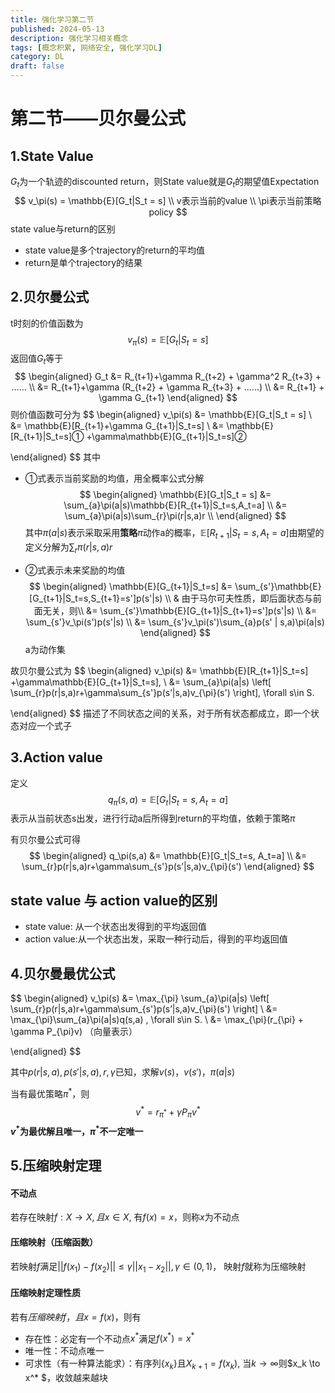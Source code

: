 ```yaml
---
title: 强化学习第二节
published: 2024-05-13
description: 强化学习相关概念
tags: [概念积累, 网络安全, 强化学习DL]
category: DL
draft: false
---
```

# 第二节——贝尔曼公式

## 1.State Value

$G_t$为一个轨迹的discounted return，则State value就是$G_t$的期望值Expectation
$$
v_\pi(s) = \mathbb{E}[G_t|S_t = s]
\\
v表示当前的value
\\
\pi表示当前策略policy
$$
state value与return的区别

- state value是多个trajectory的return的平均值
- return是单个trajectory的结果

## 2.贝尔曼公式

t时刻的价值函数为
$$
v_\pi(s) = \mathbb{E}[G_t|S_t = s]
$$
返回值$G_t$等于
$$
\begin{aligned}
G_t &= R_{t+1}+\gamma R_{t+2} + \gamma^2 R_{t+3} + …… \\
	&= R_{t+1}+\gamma (R_{t+2} + \gamma R_{t+3} + ……) \\
	&= R_{t+1} + \gamma G_{t+1}
\end{aligned}
$$
则价值函数可分为
$$
\begin{aligned}
v_\pi(s) &= \mathbb{E}[G_t|S_t = s]	\\
		 &= \mathbb{E}[R_{t+1}+\gamma G_{t+1}|S_t=s] \\
		 &= \mathbb{E}[R_{t+1}|S_t=s]① +\gamma\mathbb{E}[G_{t+1}|S_t=s]②

\end{aligned}
$$
其中

- ①式表示当前奖励的均值，用全概率公式分解
  $$
  \begin{aligned}
  \mathbb{E}[G_t|S_t = s]	
  &= \sum_{a}\pi(a|s)\mathbb{E}[R_{t+1}|S_t=s,A_t=a] \\
  &= \sum_{a}\pi(a|s)\sum_{r}\pi(r|s,a)r \\
  \end{aligned}
  $$
  其中$\pi(a|s)$表示采取采用**策略**$\pi$动作a的概率，$\mathbb{E}[R_{t+1}|S_t=s,A_t=a]$由期望的定义分解为$\sum_{r}\pi(r|s,a)r$

- ②式表示未来奖励的均值
  $$
  \begin{aligned}
  \mathbb{E}[G_{t+1}|S_t=s] 
  &= \sum_{s'}\mathbb{E}[G_{t+1}|S_t=s,S_{t+1}=s']p(s'|s) \\
  & 由于马尔可夫性质，即后面状态与前面无关，则\\
  &= \sum_{s'}\mathbb{E}[G_{t+1}|S_{t+1}=s']p(s'|s) \\
  &= \sum_{s'}v_\pi(s')p(s'|s)	\\
  &= \sum_{s'}v_\pi(s')\sum_{a}p(s' | s,a)\pi(a|s) 
  \end{aligned}
  $$
  a为动作集

故贝尔曼公式为
$$
\begin{aligned}
v_\pi(s) 
&= \mathbb{E}[R_{t+1}|S_t=s] +\gamma\mathbb{E}[G_{t+1}|S_t=s], \\
&= 	\sum_{a}\pi(a|s) \left[ \sum_{r}p(r|s,a)r+\gamma\sum_{s'}p(s’|s,a)v_{\pi}(s') \right], \forall s\in S.

\end{aligned}
$$
描述了不同状态之间的关系，对于所有状态都成立，即一个状态对应一个式子

##  3.Action value

定义
$$
q_\pi(s,a) = \mathbb{E}[G_t|S_t=s, A_t=a]
$$
表示从当前状态s出发，进行行动a后所得到return的平均值，依赖于策略$\pi$

有贝尔曼公式可得
$$
\begin{aligned}
q_\pi(s,a) 
&= \mathbb{E}[G_t|S_t=s, A_t=a] \\
&= \sum_{r}p(r|s,a)r+\gamma\sum_{s'}p(s’|s,a)v_{\pi}(s') 
\end{aligned}
$$

## **state value 与 action value的区别**

- state value: 从一个状态出发得到的平均返回值
- action value:从一个状态出发，采取一种行动后，得到的平均返回值

## 4.贝尔曼最优公式

$$
\begin{aligned}
v_\pi(s) 
&= 	\max_{\pi} \sum_{a}\pi(a|s) \left[ \sum_{r}p(r|s,a)r+\gamma\sum_{s'}p(s’|s,a)v_{\pi}(s') \right] \\
&= \max_{\pi}\sum_{a}\pi(a|s)q(s,a)
, \forall s\in S. \\
&= \max_{\pi}(r_{\pi} + \gamma P_{\pi}v) （向量表示）


\end{aligned}
$$

其中$p(r|s,a), p(s'|s, a), r, \gamma$已知，求解$v(s)，v(s')，\pi(a|s)$

当有最优策略$\pi^*$，则
$$
v^*= r_{\pi^*} + \gamma P_{\pi}v^*
$$
**$v^*$为最优解且唯一，$\pi ^*$不一定唯一**

## 5.压缩映射定理

#### 不动点

若存在映射$f:X \to X, 且x \in X$, 有$f(x) = x$，则称$x$为不动点

#### 压缩映射（压缩函数）

若映射$f$满足$||f(x_1) - f(x_2)|| \le \gamma ||x_1 - x_2||, \gamma \in (0,1)$， 映射$f$就称为压缩映射

#### 压缩映射定理性质

若有$压缩映射f，且x = f(x)$，则有

- 存在性：必定有一个不动点$x^*$满足$f(x^*) = x^*$
- 唯一性：不动点唯一
- 可求性（有一种算法能求）：有序列$\{x_k\}$且$X_{k+1} = f(x_k)$, 当$k\to \infty$则$x_k \to x^* $，收敛越来越块

